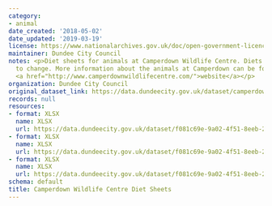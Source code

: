 ```yaml
---
category:
- animal
date_created: '2018-05-02'
date_updated: '2019-03-19'
license: https://www.nationalarchives.gov.uk/doc/open-government-licence/version/3/
maintainer: Dundee City Council
notes: <p>Diet sheets for animals at Camperdown Wildlife Centre. Diets are subject
  to change. More information about the animals at Camperdown can be found on their
  <a href="http://www.camperdownwildlifecentre.com/">website</a></p>
organization: Dundee City Council
original_dataset_link: https://data.dundeecity.gov.uk/dataset/camperdown-wildlife-centre-diet-sheets
records: null
resources:
- format: XLSX
  name: XLSX
  url: https://data.dundeecity.gov.uk/dataset/f081c69e-9a02-4f51-8eeb-2072f6ab41a3/resource/00ca93c9-163f-4e3b-bfa1-cb2073da51db/download/animal-diets-wolf-section.xlsx
- format: XLSX
  name: XLSX
  url: https://data.dundeecity.gov.uk/dataset/f081c69e-9a02-4f51-8eeb-2072f6ab41a3/resource/77f1d861-9a34-4239-ae0b-f3ef6a225688/download/animal-diets-gibbons-section.xlsx
- format: XLSX
  name: XLSX
  url: https://data.dundeecity.gov.uk/dataset/f081c69e-9a02-4f51-8eeb-2072f6ab41a3/resource/82725c41-300a-48be-a577-6b25f0435219/download/animal-diets-bear-section.xlsx
schema: default
title: Camperdown Wildlife Centre Diet Sheets
---
```

